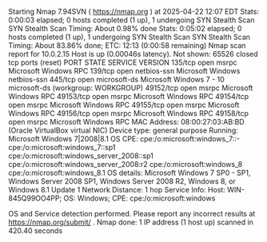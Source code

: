 Starting Nmap 7.94SVN ( https://nmap.org ) at 2025-04-22 12:07 EDT
Stats: 0:00:03 elapsed; 0 hosts completed (1 up), 1 undergoing SYN Stealth Scan
SYN Stealth Scan Timing: About 0.98% done
Stats: 0:05:02 elapsed; 0 hosts completed (1 up), 1 undergoing SYN Stealth Scan
SYN Stealth Scan Timing: About 83.86% done; ETC: 12:13 (0:00:58 remaining)
Nmap scan report for 10.0.2.15
Host is up (0.00046s latency).
Not shown: 65526 closed tcp ports (reset)
PORT      STATE SERVICE      VERSION
135/tcp   open  msrpc        Microsoft Windows RPC
139/tcp   open  netbios-ssn  Microsoft Windows netbios-ssn
445/tcp   open  microsoft-ds Microsoft Windows 7 - 10 microsoft-ds (workgroup: WORKGROUP)
49152/tcp open  msrpc        Microsoft Windows RPC
49153/tcp open  msrpc        Microsoft Windows RPC
49154/tcp open  msrpc        Microsoft Windows RPC
49155/tcp open  msrpc        Microsoft Windows RPC
49156/tcp open  msrpc        Microsoft Windows RPC
49158/tcp open  msrpc        Microsoft Windows RPC
MAC Address: 08:00:27:03:AB:BD (Oracle VirtualBox virtual NIC)
Device type: general purpose
Running: Microsoft Windows 7|2008|8.1
OS CPE: cpe:/o:microsoft:windows_7::- cpe:/o:microsoft:windows_7::sp1 cpe:/o:microsoft:windows_server_2008::sp1 cpe:/o:microsoft:windows_server_2008:r2 cpe:/o:microsoft:windows_8 cpe:/o:microsoft:windows_8.1
OS details: Microsoft Windows 7 SP0 - SP1, Windows Server 2008 SP1, Windows Server 2008 R2, Windows 8, or Windows 8.1 Update 1
Network Distance: 1 hop
Service Info: Host: WIN-845Q99OO4PP; OS: Windows; CPE: cpe:/o:microsoft:windows

OS and Service detection performed. Please report any incorrect results at https://nmap.org/submit/ .
Nmap done: 1 IP address (1 host up) scanned in 420.40 seconds